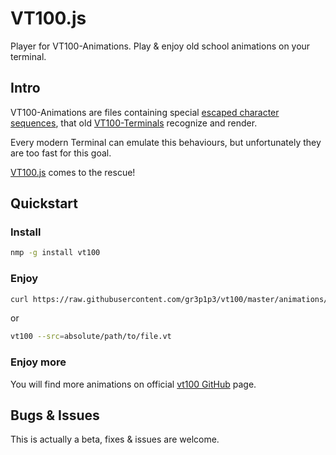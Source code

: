# VT100.js

Player for VT100-Animations.
Play & enjoy old school animations on your terminal.

## Intro

VT100-Animations are files containing special [escaped character sequences](https://en.wikipedia.org/wiki/ANSI_escape_code), that old [VT100-Terminals](https://en.wikipedia.org/wiki/VT100) recognize and render.

Every modern Terminal can emulate this behaviours, but unfortunately they are too fast for this goal.
 
[VT100.js](https://www.npmjs.com/package/vt100) comes to the rescue!

## Quickstart

### Install

```bash
nmp -g install vt100
```


### Enjoy
```bash
curl https://raw.githubusercontent.com/gr3p1p3/vt100/master/animations/blinkeyes.vt | vt100
```

or 

```bash
vt100 --src=absolute/path/to/file.vt
```


### Enjoy more

You will find more animations on official [vt100 GitHub](https://github.com/gr3p1p3/vt100/tree/master/animations) page.



## Bugs & Issues

This is actually a beta, fixes & issues are welcome.